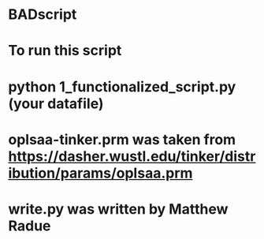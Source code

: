 # BADscript
# To run this script
# python 1_functionalized_script.py (your datafile)
# oplsaa-tinker.prm was taken from https://dasher.wustl.edu/tinker/distribution/params/oplsaa.prm
# write.py was written by Matthew Radue
